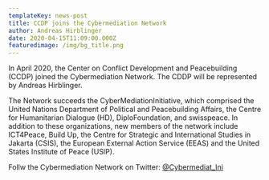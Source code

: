 ```yaml
---
templateKey: news-post
title: CCDP joins the Cybermediation Network
author: Andreas Hirblinger
date: 2020-04-15T11:09:00.000Z
featuredimage: /img/bg_title.png
---
```

In April 2020, the Center on Conflict Development and Peacebuilding (CCDP)  joined the Cybermediation Network. The CDDP will be represented by Andreas Hirblinger. 

The Network succeeds the CyberMediationInitiative, which comprised the United Nations Department of Political and Peacebuilding Affairs, the Centre for Humanitarian Dialogue (HD), DiploFoundation, and swisspeace. In addition to these organizations,  new members of the network include ICT4Peace, Build Up, the Centre for Strategic and International Studies in Jakarta (CSIS), the European External Action Service (EEAS) and  the United States Institute of Peace (USIP). 

Follw the Cybermediation Network on Twitter: [@Cybermediat_Ini](https://twitter.com/Cybermediat_Ini)